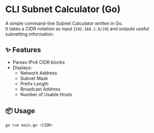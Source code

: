 # CLI Subnet Calculator (Go)

A simple command-line Subnet Calculator written in Go.  
It takes a CIDR notation as input (`192.168.1.0/24`) and outputs useful subnetting information.

## ✨ Features

- Parses IPv4 CIDR blocks
- Displays:
  - Network Address
  - Subnet Mask
  - Prefix Length
  - Broadcast Address
  - Number of Usable Hosts

## 📦 Usage

```bash
go run main.go <CIDR>

